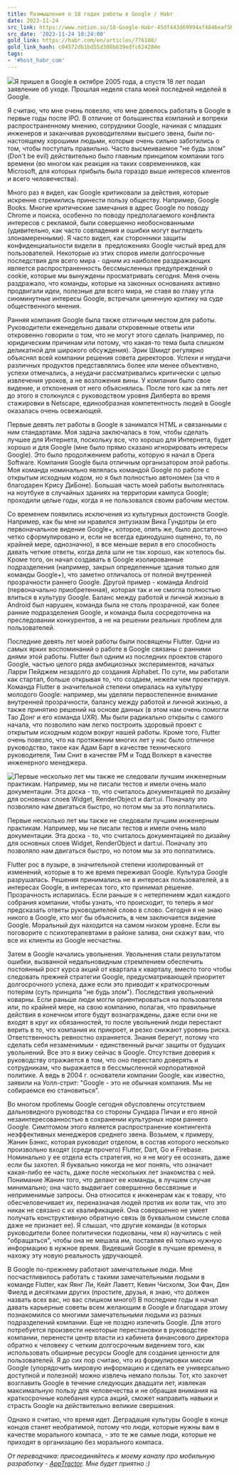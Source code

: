 ```yaml
---
title: Размышления о 18 годах работы в Google / Habr
date: 2023-11-24
src_link: https://www.notion.so/18-Google-Habr-45df443d69994af4846eaf5be9969e85
src_date: '2023-11-24 10:24:00'
gold_link: https://habr.com/en/articles/776108/
gold_link_hash: c04572db1bd55d308b639edfc624284e
tags:
- '#host_habr_com'
---
```


![](https://habrastorage.org/getpro/habr/upload_files/444/a9f/391/444a9f391137dbe46dcadf2dbd1482f8.jpeg)Я пришел в Google в октябре 2005 года, а спустя 18 лет подал заявление об уходе. Прошлая неделя стала моей последней неделей в Google.

Я считаю, что мне очень повезло, что мне довелось работать в Google в первые годы после IPO. В отличие от большинства компаний и вопреки распространенному мнению, сотрудники Google, начиная с младших инженеров и заканчивая руководителями высшего звена, были по-настоящему хорошими людьми, которые очень сильно заботились о том, чтобы поступать правильно. Часто высмеиваемое "не будь злом" (Don't be evil) действительно было главным принципом компании того времени (во многом как реакция на таких современников, как Microsoft, для которых прибыль была гораздо выше интересов клиентов и всего человечества).

Много раз я видел, как Google критиковали за действия, которые искренне стремились принести пользу обществу. Например, Google Books. Многие критические замечания в адрес Google по поводу Chrome и поиска, особенно по поводу предполагаемого конфликта интересов с рекламой, были совершенно необоснованными (удивительно, как часто совпадения и ошибки могут выглядеть злонамеренными). Я часто видел, как сторонники защиты конфиденциальности видели в  предложениях Google чистый вред для пользователей. Некоторые из этих споров имели долгосрочные последствия для всего мира - одним из наиболее раздражающих является распространенность бессмысленных предупреждений о cookie, которые мы вынуждены просматривать сегодня. Меня очень раздражало, что команды, которые на законных основаниях активно продвигали идеи, полезные для всего мира, не ставя во главу угла сиюминутные интересы Google, встречали циничную критику на суде общественного мнения.

Ранняя компания Google была также отличным местом для работы. Руководители еженедельно давали откровенные ответы или откровенно говорили о том, что не могут этого сделать (например, по юридическим причинам или потому, что какая-то тема была слишком деликатной для широкого обсуждения). Эрик Шмидт регулярно объяснял всей компании решения совета директоров. Успехи и неудачи различных продуктов представлялись более или менее объективно, успехи отмечались, а неудачи рассматривались критически с целью извлечения уроков, а не возложения вины. У компании было свое видение, и отклонения от него объяснялись. После того как за пять лет до этого я столкнулся с руководством уровня Дилберта во время стажировки в Netscape, единообразная компетентность людей в Google оказалась очень освежающей.

Первые девять лет работы в Google я занимался HTML и связанными с ним стандартами. Моя задача заключалась в том, чтобы сделать лучшее для Интернета, поскольку все, что хорошо для Интернета, будет хорошо и для Google (мне было прямо сказано игнорировать интересы Google). Это было продолжением работы, которую я начал в Opera Software. Компания Google была отличным организатором этой работы. Моя команда номинально являлась командой Google по работе с открытым исходным кодом, но я был полностью автономен (за что я благодарен Крису ДиБоне). Большая часть моей работы выполнялась на ноутбуке в случайных зданиях на территории кампуса Google; проходили целые годы, когда я не пользовался своим рабочим местом.

Со временем появились исключения из культурных достоинств Google. Например, как бы мне ни нравился энтузиазм Вика Гундотры (и его первоначальное видение Google+, которое, опять же, было достаточно четко сформулировано и, если не всегда единодушно оценено, то, по крайней мере, однозначно), я все меньше верил в его способность давать четкие ответы, когда дела шли не так хорошо, как хотелось бы. Кроме того, он начал создавать в Google изолированные подразделения (например, закрыл определенные здания только для команды Google+), что заметно отличалось от полной внутренней прозрачности раннего Google. Другой пример - команда Android (первоначально приобретенная), которая так и не смогла полностью влиться в культуру Google. Баланс между работой и личной жизнью в Android был нарушен, команда была не столь прозрачной, как более ранние подразделения Google, и команда была сосредоточена на преследовании конкурентов, а не на решении реальных проблем для пользователей.

Последние девять лет моей работы были посвящены Flutter. Одни из самых ярких воспоминаний о работе в Google связаны с ранними днями этой работы. Flutter был одним из последних проектов старого Google, частью целого ряда амбициозных экспериментов, начатых Ларри Пейджем незадолго до создания Alphabet. По сути, мы работали как стартап, больше открывая то, что создаем, нежели чем проектируя. Команда Flutter в значительной степени опиралась на культуру молодого Google: например, мы уделяли первостепенное внимание внутренней прозрачности, балансу между работой и личной жизнью, а также принятию решений на основе данных (в этом нам очень помогли Тао Донг и его команда UXR). Мы были радикально открыты с самого начала, что позволило нам легко построить здоровый проект с открытым исходным кодом вокруг нашей работы. Кроме того, Flutter очень повезло, что на протяжении многих лет у нас было отличное руководство, такое как Адам Барт в качестве технического руководителя, Тим Снит в качестве PM и Тодд Волкерт в качестве инженерного менеджера.

![](https://habrastorage.org/getpro/habr/upload_files/299/275/6e5/2992756e5e9cf09d2f9810069b1c0e72.jpeg " Первые несколько лет мы также не следовали лучшим инженерным практикам. Например, мы не писали тестов и имели очень мало документации. Эта доска - то, что считалось документацией по дизайну для основных слоев Widget, RenderObject и dart:ui. Поначалу это позволяло нам двигаться быстро, но потом мы за это поплатились.  ")

 Первые несколько лет мы также не следовали лучшим инженерным практикам. Например, мы не писали тестов и имели очень мало документации. Эта доска - то, что считалось документацией по дизайну для основных слоев Widget, RenderObject и dart:ui. Поначалу это позволяло нам двигаться быстро, но потом мы за это поплатились. 

Flutter рос в пузыре, в значительной степени изолированный от изменений, которые в то же время переживал Google. Культура Google разрушалась. Решения принимались не в интересах пользователей, а в интересах Google, в интересах того, кто принимал решение. Прозрачность испарилась. Если раньше я с нетерпением ждал каждого собрания компании, чтобы узнать, что происходит, то теперь я мог предсказать ответы руководителей слово в слово. Сегодня я не знаю никого в Google, кто мог бы объяснить, в чем заключается видение Google. Моральный дух находится на самом низком уровне. Если вы поговорите с психотерапевтами в районе залива, они скажут вам, что все их клиенты из Google несчастны.

Затем в Google начались увольнения. Увольнения стали результатом ошибки, вызванной недальновидным стремлением обеспечить постоянный рост курса акций от квартала к кварталу, вместо того чтобы следовать прежней стратегии Google, предусматривающей приоритет долгосрочного успеха, даже если это приводит к краткосрочным потерям (суть принципа "не будь злом"). Последствия увольнений коварны. Если раньше люди могли ориентироваться на пользователя или, по крайней мере, на свою компанию, полагая, что правильные действия в конечном итоге будут вознаграждены, даже если они не входят в круг их обязанностей, то после увольнений люди перестают верить в то, что компания их прикроет, и резко снижают уровень риска. Ответственность ревностно охраняется. Знания берегут, потому что сделать себя незаменимым - единственный рычаг защиты от будущих увольнений. Все это я вижу сейчас в Google. Отсутствие доверия к руководству отражается в том, что оно перестало доверять и сотрудникам, что выражается в бессмысленной корпоративной политике. А ведь в 2004 г. основатели компании Google, как известно, заявили на Уолл-стрит: "Google - это не обычная компания. Мы не собираемся ею становиться".

Во многом проблемы Google сегодня обусловлены отсутствием дальновидного руководства со стороны Сундара Пичаи и его явной незаинтересованностью в сохранении культурных норм раннего Google. Симптомом этого является распространение контингента неэффективных менеджеров среднего звена. Возьмем, к примеру, Жанин Бэнкс, которая руководит отделом, в состав которого несколько произвольно входят (среди прочего) Flutter, Dart, Go и Firebase. Номинально у ее отдела есть стратегия, но я не могу ее осознать, даже если бы захотел. Я буквально никогда не мог понять, что означает какая-либо ее часть, даже после нескольких лет знакомства с ней. Понимание Жанин того, что делают ее команды, в лучшем случае минимально; она часто выдвигает совершенно бессвязные и неприменимые запросы. Она относится к инженерам как к товару, что обесчеловечивает их, переназначая людей против их воли так, что это никак не связано с их квалификацией. Она совершенно не умеет получать конструктивную обратную связь (в буквальном смысле слова даже не признает ее). Я слышал, что другие команды (в которых руководители более политически подкованы, чем я) научились с ней "обращаться", чтобы она не мешала им, поставляя ей только нужную информацию в нужное время. Видевший Google в лучшие времена, я нахожу эту новую реальность удручающей.

В Google по-прежнему работают замечательные люди. Мне посчастливилось работать с такими замечательными людьми в команде Flutter, как Яянг Ли, Кейт Лаветт, Кевин Чисхолм, Зои Фан, Ден Фиелд и десятками других (простите, друзья, я знаю, что должен назвать всех вас, но вас слишком много!) В последние годы я начал давать карьерные советы всем желающим в Google и благодаря этому познакомился со многими замечательными людьми из разных подразделений компании. Еще не поздно излечить Google. Для этого потребуется произвести некоторые перестановки в руководстве компании, перенести центр власти из кабинета финансового директора обратно к человеку с четким долгосрочным видением того, как использовать обширные ресурсы Google для создания ценности для пользователей. Я до сих пор считаю, что из формулировки миссии Google (упорядочить мировую информацию и сделать ее универсально доступной и полезной) можно извлечь немало пользы. Тот, кто захочет возглавить Google в течение следующих двадцати лет, извлекая максимальную пользу для человечества и не обращая внимания на краткосрочные колебания курса акций, сможет направить навыки и страсть Google на действительно великие свершения.

Однако я считаю, что время идет. Деградация культуры Google в конце концов станет необратимой, потому что люди, которые нужны вам в качестве морального компаса, - это те же самые люди, которые не приходят в организацию без морального компаса.  
  
*От переводчика: присоединяйтесь к моему каналу про мобильную разработку -* [*AppTractor*](https://t.me/apptractor)*. Мне будет приятно :)*